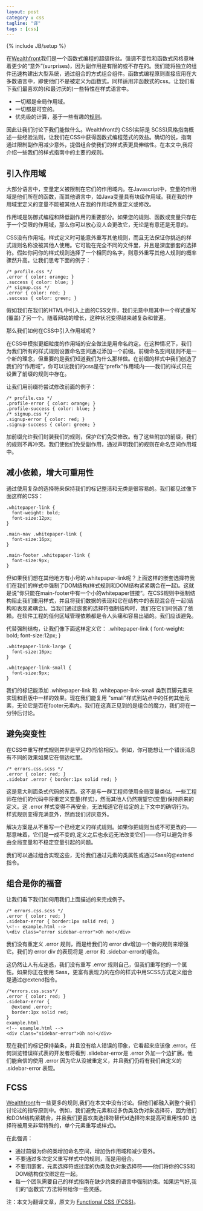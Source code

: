 ```yaml
---
layout: post
category : css
tagline: "译"
tags : [css]
---
```

{% include JB/setup %}

在[Wealthfront](https://www.wealthfront.com/engineering "前端风暴")我们是一个函数式编程的超级粉丝。强调不变性和函数式风格意味着更少的“意外”(surprises)，因为副作用是有限的或不存在的。我们能将独立的组件迅速构建出大型系统，通过组合的方式组合组件。函数式编程原则直接应用在大多数语言中，即使他们不是被定义为函数式。同样适用非函数式的css。让我们看下我们最喜欢的(和最讨厌的)一些特性在样式语言中。

- 一切都是全局作用域。
- 一切都是可变的。
- 优先级的计算，基于一些有趣的[规则](http://www.w3.org/TR/css3-selectors/#specificity "w3c css3 selectors")。

因此让我们讨论下我们能做什么。Wealthfront的 CSS(实际是 SCSS)风格指南概述一些经验法则，让我们在CSS中获得函数式编程范式的效益。确切的说，指南通过限制副作用减少意外，提倡组合使我们的样式表更具伸缩性。在本文中,我将介绍一些我们的样式指南中的主要的规则。

## 引入作用域 ##

大部分语言中，变量定义被限制在它们的作用域内。在Javascript中，变量的作用域是他们所在的函数，而其他语言中，如Java变量具有块级作用域。我在我的作用域里定义的变量不能被其他人在我的作用域外重定义或修改。

作用域是防御式编程和降低副作用的重要部分。如果您的规则、函数或变量只存在于一个受限的作用域，那么你可以放心没人会更改它，无论是有意还是无意的。

CSS没有作用域。样式定义时可能意外重写其他规则，而且无法保证你挑选的样式规则名称没被其他人使用。它可能在完全不同的文件里，并且是深度嵌套的选择符。假如你问你的样式规则选择了一个相同的名字，则意外重写其他人规则的概率骤然升高。让我们思考下面的例子：

    /* profile.css */
    .error { color: orange; }
	.success { color: blue; }
	/* signup.css */
	.error { color: red; }
	.success { color: green; }

假如我们在我们的HTML中引入上面的CSS文件，我们无意中用其中一个样式重写(覆盖)了另一个。随着网站的增长，这种状况变得越来越复杂和普遍。

那么我们如何在CSS中引入作用域呢？

在CSS中模拟更细粒度的作用域的安全做法是用命名约定。在这种情况下，我们为我们所有的样式规则设置命名空间通过添加一个前缀。前缀命名空间规则不是一个新的理念，但重要的是我们知道我们为什么那样做。在前缀的样式中我们创造了我们的“作用域”，你可以说我们的css是在“prefix”作用域内——我们的样式只在设置了前缀的规则中存在。

让我们用前缀符尝试修改前面的例子：

    /* profile.css */
    .profile-error { color: orange; }
    .profile-success { color: blue; }
    /* signup.css */
    .signup-error { color: red; }
    .signup-success { color: green; }

加前缀允许我们封装我们的规则，保护它们免受修改。有了这些附加的前缀，我们的规则不再冲突。我们使他们免受副作用，通过声明我们的规则在命名空间作用域中。

## 减小依赖，增大可重用性 ##

通过使用复杂的选择符来保持我们的标记整洁和无类是很容易的。我们都见过像下面这样的CSS：

    .whitepaper-link {
      font-weight: bold;
      font-size:12px;
    }
    
    .main-nav .whitepaper-link {
      font-size:16px;
    }
    
    .main-footer .whitepaper-link {
      font-size:9px;
    }
但如果我们想在其他地方有小号的.whitepaper-link呢？上面这样的嵌套选择符我们在我们的样式中强制了DOM结构(样式规则和DOM结构紧紧耦合在一起)。这就是说”你只能在main-footer中有一个小的whitepaper链接“。在CSS规则中强制结构阻止我们重用样式，并且将我们数据的表现和它在结构中的表现混合在一起(结构和表现紧耦合)。当我们通过嵌套的选择符强制结构时，我们在它们间创造了依赖。在软件工程的任何区域管理依赖都是令人头痛和容易出错的。我们应该避免。

代替强制结构，让我们像下面这样定义它：
    .whitepaper-link {
      font-weight: bold;
      font-size:12px;
    }
    
    .whitepaper-link-large {
      font-size:16px;
    }
    
    .whitepaper-link-small {
      font-size:9px;
    }
 

我们的标记能添加 .whitepaper-link 和 .whitepaper-link-small 类到页脚元素来实现和旧版中一样的效果。现在我们能复用 "small"样式到站点中的任何其他元素，无论它是否在footer元素内。我们在这真正见到的是组合的魔力，我们将在一分钟后讨论。

## 避免突变性 ##

在CSS中重写样式规则并非是罕见的(恰恰相反)。例如，你可能想让一个错误消息有不同的效果如果它在侧边栏里。

    /* errors.css.scss */
    .error { color: red; }
    .sidebar .error { border:1px solid red; }
这是意大利面条式代码的东西。这不是与一群工程师使用全局变量类似。一些工程师在他们的代码中将重定义变量(样式)，然而其他人仍然期望它(变量)保持原来的定义。这 .error 样式变得不再安全，无法知道它在给定的上下文中的确切行为。样式规则变得充满意外，然而我们讨厌意外。

解决方案是从不重写一个已经定义的样式规则。如果你把规则当成不可更改的——那意味着，它们是一成不变的,定义之后也永远无法改变它们——你可以避免许多由全局变量和不稳定变量引起的问题。

我们可以通过组合实现这些，无论我们通过元素的类属性或通过Sass的@extend 指令。

## 组合是你的福音 ##

让我们看下我们如何用我们上面描述的来完成例子。

    /* errors.css.scss */
    .error { color: red; }
    .sidebar-error { border:1px solid red; }
    \<!-- example.html -->
    \<div class="error sidebar-error">Oh no!</div>
我们没有重定义 .error 规则，而是给我们的 error div增加一个新的规则来增强它。我们的 error div 的表现将是 .error 和 .sidebar-error的组合。

这仍然让人有点迷惑，我们没有重写 .error 规则自己，但我们重写他的一个属性。如果你正在使用 Sass，更富有表现力的在你的样式中用SCSS方式定义组合是通过@extend指令。

    /*errors.css.scss*/
    .error { color: red; }
    .sidebar-error { 
      @extend .error;
      border:1px solid red; 
    }
    example.html
    <!-- example.html -->
    <div class="sidebar-error">Oh no!</div>
现在我们的标记保持苗条，并且没有给人错误的印象，它看起来应该像 .error。任何浏览错误样式表的开发者将看到 .slidebar-error是 .error 外加一个边扩展。他们能自信的使用 .error 因为它从没被重定义，并且我们仍将有我们自定义的 .sidebar-error 表现。

## FCSS ##

[Wealthfront](https://www.wealthfront.com/engineering "前端风暴")有一些更多的规则,我们在本文中没有讨论。但他们都融入到整个我们讨论过的指导原则中。例如，我们避免元素和过多伪类及伪对象选择符，因为他们和DOM结构紧耦合，并且我们更喜欢类选择符替代id选择符来提高可重用性(ID 选择符被用来非常特殊的，单个元素重写或样式)。

在此强调：

- 通过前缀为你的类增加命名空间，增加伪作用域和减少意外。
- 不要通过多次定义重写样式中的规则，而是用组合。
- 不要用嵌套，元素选择符或过度的伪类及伪对象选择符——他们将你的CSS和DOM结构仅仅绑定在一起。
- 每一个团队需要自己的样式指南在缺少约束的语言中强制约束。如果运气好,我们的“函数式”方法将带给你一些灵感。

注：本文为翻译文章，原文为 [Functional CSS (FCSS)](http://flippinawesome.org/2013/08/26/functional-css-fcss/#comment-3181 "Functional CSS (FCSS)")。